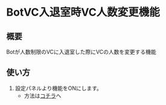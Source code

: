 # BotVC入退室時VC人数変更機能
## 概要
Botが人数制限のVCに入退室した際にVCの人数を変更する機能
## 使い方
1. 設定パネルより機能をONにします。
    - 方法は[コチラ](./setting_panel.md)へ